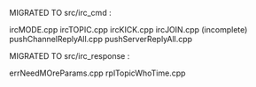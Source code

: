 MIGRATED TO src/irc_cmd :

ircMODE.cpp
ircTOPIC.cpp
ircKICK.cpp
ircJOIN.cpp (incomplete)
pushChannelReplyAll.cpp
pushServerReplyAll.cpp

MIGRATED TO src/irc_response :

errNeedMOreParams.cpp
rplTopicWhoTime.cpp